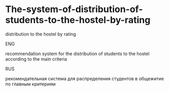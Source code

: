 # The-system-of-distribution-of-students-to-the-hostel-by-rating
distribution to the hostel by rating

ENG

recommendation system for the distribution of students to the hostel according to the main criteria


RUS

рекомендательная система для распределения студентов в общежитие по главным критериям 
